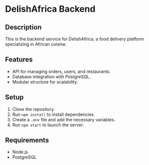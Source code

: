 # DelishAfrica Backend

## Description
This is the backend service for DelishAfrica, a food delivery platform specializing in African cuisine.

## Features
- API for managing orders, users, and restaurants.
- Database integration with PostgreSQL.
- Modular structure for scalability.

## Setup
1. Clone the repository.
2. Run `npm install` to install dependencies.
3. Create a `.env` file and add the necessary variables.
4. Run `npm start` to launch the server.

## Requirements
- Node.js
- PostgreSQL

